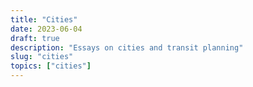 ```yaml
---
title: "Cities"
date: 2023-06-04
draft: true
description: "Essays on cities and transit planning"
slug: "cities"
topics: ["cities"]
---
```


